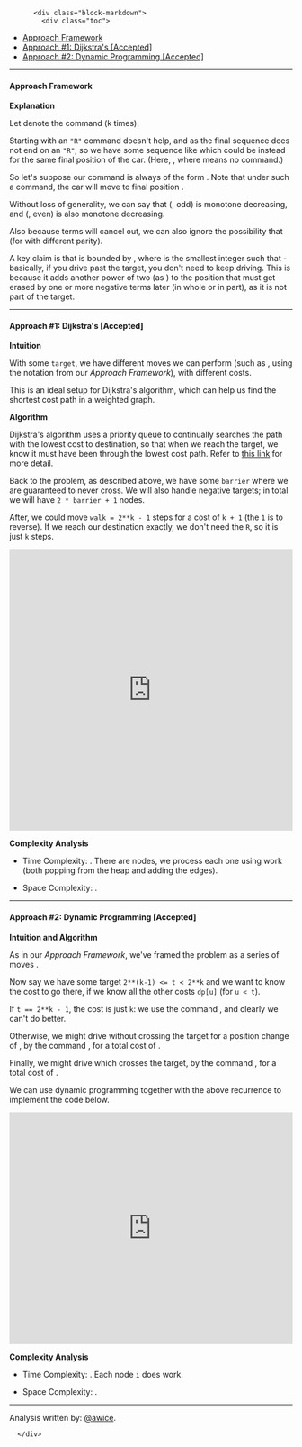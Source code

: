 <div class="article-body">
        
          <div class="block-markdown">
            <div class="toc">
<ul>
<li><a href="#approach-framework">Approach Framework</a></li>
<li><a href="#approach-1-dijkstras-accepted">Approach #1: Dijkstra's [Accepted]</a></li>
<li><a href="#approach-2-dynamic-programming-accepted">Approach #2: Dynamic Programming [Accepted]</a></li>
</ul>
</div>
<hr>
<h4 id="approach-framework">Approach Framework</h4>
<p><strong>Explanation</strong></p>
<p>Let <script type="math/tex; mode=display">A^k</script> denote the command <script type="math/tex; mode=display">A A A \cdots A</script> (k times).</p>
<p>Starting with an <code>"R"</code> command doesn't help, and as the final sequence does not end on an <code>"R"</code>, so we have some sequence like <script type="math/tex; mode=display">R A^{k_1} R A^{k_2} \cdots R A^{k_n}</script> which could be instead <script type="math/tex; mode=display">A^{k_2} R A^{k_3} R \cdots A^{k_n} R R A^{k_1}</script> for the same final position of the car.  (Here, <script type="math/tex; mode=display">k_i \geq 0</script>, where <script type="math/tex; mode=display">A^0</script> means no command.)</p>
<p>So let's suppose our command is always of the form <script type="math/tex; mode=display">A^{k_1} R A^{k_2} R \cdots A^{k_n}</script>.  Note that under such a command, the car will move to final position <script type="math/tex; mode=display">(2^{k_1} - 1) - (2^{k_2} - 1) + (2^{k_3} - 1) - \cdots </script>.</p>
<p>Without loss of generality, we can say that (<script type="math/tex; mode=display">k_i</script>, <script type="math/tex; mode=display">i</script> odd) is monotone decreasing, and (<script type="math/tex; mode=display">k_i</script>, <script type="math/tex; mode=display">i</script> even) is also monotone decreasing.</p>
<p>Also because terms will cancel out, we can also ignore the possibility that <script type="math/tex; mode=display">k_i = k_j</script> (for <script type="math/tex; mode=display">i, j</script> with different parity).</p>
<p>A key claim is that <script type="math/tex; mode=display">k_i</script> is bounded by <script type="math/tex; mode=display">a+1</script>, where <script type="math/tex; mode=display">a</script> is the smallest integer such that <script type="math/tex; mode=display">2^a \geq \text{target}</script> - basically, if you drive past the target, you don't need to keep driving.  This is because it adds another power of two (as <script type="math/tex; mode=display">2^{k_i} - 1 = \sum_{j < k_i} 2^j</script>) to the position that must get erased by one or more negative terms later (in whole or in part), as it is not part of the target.</p>
<hr>
<h4 id="approach-1-dijkstras-accepted">Approach #1: Dijkstra's [Accepted]</h4>
<p><strong>Intuition</strong></p>
<p>With some <code>target</code>, we have different moves we can perform (such as <script type="math/tex; mode=display">k_1 = 0, 1, 2, \cdots</script>, using the notation from our <em>Approach Framework</em>), with different costs.</p>
<p>This is an ideal setup for Dijkstra's algorithm, which can help us find the shortest cost path in a weighted graph.  </p>
<p><strong>Algorithm</strong></p>
<p>Dijkstra's algorithm uses a priority queue to continually searches the path with the lowest cost to destination, so that when we reach the target, we know it must have been through the lowest cost path.  Refer to <a href="https://en.wikipedia.org/wiki/Dijkstra%27s_algorithm">this link</a> for more detail.</p>
<p>Back to the problem, as described above, we have some <code>barrier</code> where we are guaranteed to never cross.  We will also handle negative targets; in total we will have <code>2 * barrier + 1</code> nodes.</p>
<p>After, we could move <code>walk = 2**k - 1</code> steps for a cost of <code>k + 1</code> (the <code>1</code> is to reverse).  If we reach our destination exactly, we don't need the <code>R</code>, so it is just <code>k</code> steps.</p>
<iframe src="https://leetcode.com/playground/qNruc33Y/shared" frameborder="0" width="100%" height="500" name="qNruc33Y"></iframe>

<p><strong>Complexity Analysis</strong></p>
<ul>
<li>
<p>Time Complexity:  <script type="math/tex; mode=display">O(T \log T)</script>.  There are <script type="math/tex; mode=display">O(T)</script> nodes, we process each one using <script type="math/tex; mode=display">O(\log T)</script> work (both popping from the heap and adding the edges).</p>
</li>
<li>
<p>Space Complexity: <script type="math/tex; mode=display">O(T)</script>.</p>
</li>
</ul>
<hr>
<h4 id="approach-2-dynamic-programming-accepted">Approach #2: Dynamic Programming [Accepted]</h4>
<p><strong>Intuition and Algorithm</strong></p>
<p>As in our <em>Approach Framework</em>, we've framed the problem as a series of moves <script type="math/tex; mode=display">k_i</script>.</p>
<p>Now say we have some target <code>2**(k-1) &lt;= t &lt; 2**k</code> and we want to know the cost to go there, if we know all the other costs <code>dp[u]</code> (for <code>u &lt; t</code>).</p>
<p>If <code>t == 2**k - 1</code>, the cost is just <code>k</code>: we use the command <script type="math/tex; mode=display">A^k</script>, and clearly we can't do better.</p>
<p>Otherwise, we might drive without crossing the target for a position change of <script type="math/tex; mode=display">2^{k-1} - 2**j</script>, by the command <script type="math/tex; mode=display">A^{k-1} R A^{j} R</script>, for a total cost of <script type="math/tex; mode=display">k - 1 + j + 2</script>.</p>
<p>Finally, we might drive <script type="math/tex; mode=display">2^k - 1</script> which crosses the target, by the command <script type="math/tex; mode=display">A^k R</script>, for a total cost of <script type="math/tex; mode=display">k + 1</script>.</p>
<p>We can use dynamic programming together with the above recurrence to implement the code below.</p>
<iframe src="https://leetcode.com/playground/ZF65uxfa/shared" frameborder="0" width="100%" height="412" name="ZF65uxfa"></iframe>

<p><strong>Complexity Analysis</strong></p>
<ul>
<li>
<p>Time Complexity:  <script type="math/tex; mode=display">O(T \log T)</script>.  Each node <code>i</code> does <script type="math/tex; mode=display">\log i</script> work.</p>
</li>
<li>
<p>Space Complexity: <script type="math/tex; mode=display">O(T)</script>.</p>
</li>
</ul>
<hr>
<p>Analysis written by: <a href="https://leetcode.com/awice">@awice</a>.</p>
          </div>
        
      </div>